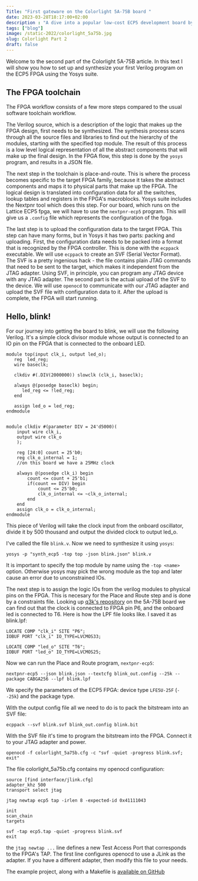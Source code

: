 ```yaml
---
Title: "First gateware on the Colorlight 5A-75B board "
date: 2023-03-28T18:17:00+02:00
description : "A dive into a popular low-cost ECP5 development board by Chris Lasocki - part 2"
tags: ["blog"]
image: /static-2022/colorlight_5a75b.jpg
slug: Colorlight Part 2
draft: false
---
```


Welcome to the second part of the Colorlight 5A-75B article.
In this text I will show you how to set up and synthesize your first Verilog program on the ECP5 FPGA using the Yosys suite.

The FPGA toolchain
------------------

The FPGA workflow consists of a few more steps compared to the usual software toolchain workflow. 

The Verilog source, which is a description of the logic that makes up the FPGA design, first needs to be synthesized.
The synthesis process scans through all the source files and libraries to find out the hierarchy of the modules, starting with the specified top module.
The result of this process is a low level logical representation of all the abstract components that will make up the final design.
In the FPGA flow, this step is done by the `yosys` program, and results in a JSON file.

The next step in the toolchain is place-and-route.
This is where the process becomes specific to the target FPGA family, because it takes the abstract components and maps it to physical parts that make up the FPGA.
The logical design is translated into configuration data for all the switches, lookup tables and registers in the FPGA's macroblocks.
Yosys suite includes the Nextpnr tool which does this step.
For our board, which runs on the Lattice ECP5 fpga, we will have to use the `nextpnr-ecp5` program.
This will give us a `.config` file which represents the configuration of the fpga.

The last step is to upload the configuration data to the target FPGA.
This step can have many forms, but in Yosys it has two parts: packing and uploading.
First, the configuration data needs to be packed into a format that is recognized by the FPGA controller.
This is done with the `ecppack` executable. We will use `ecppack` to create an SVF (Serial Vector Format).
The SVF is a pretty ingenious hack - the file contains plain JTAG commands that need to be sent to the target, which makes it independent from the JTAG adapter.
Using SVF, in principle, you can program any JTAG device with any JTAG adapter.
The second part is the actual upload of the SVF to the device.
We will use `openocd` to communicate with our JTAG adapter and upload the SVF file with configuration data to it. After the upload is complete, the FPGA will start running.


Hello, blink!
-------------

For our journey into getting the board to blink, we will use the following Verilog.
It's a simple clock divisor module whose output is connected to an IO pin on the FPGA that is connected to the onboard LED.

    module top(input clk_i, output led_o);
       reg  led_reg;
       wire baseclk;

       clkdiv #(.DIV(2000000)) slowclk (clk_i, baseclk);

       always @(posedge baseclk) begin;
          led_reg <= !led_reg;
       end

       assign led_o = led_reg;
    endmodule


    module clkdiv #(parameter DIV = 24'd5000)(
        input wire clk_i,
        output wire clk_o
        );

        reg [24:0] count = 25'b0;
        reg clk_o_internal = 1;
        //on this board we have a 25MHz clock

        always @(posedge clk_i) begin
            count <= count + 25'b1;
            if(count == DIV) begin
                count <= 25'b0;
                clk_o_internal <= ~clk_o_internal;
            end
        end
        assign clk_o = clk_o_internal;
    endmodule


This piece of Verilog will take the clock input from the onboard oscillator, divide it by 500 thousand and output the divided clock to output led_o.

I've called the file `blink.v`. Now we need to synthesize it using `yosys`:

    yosys -p "synth_ecp5 -top top -json blink.json" blink.v

It is important to specify the top module by name using the `-top <name>` option.
Otherwise yosys may pick the wrong module as the top and later cause an error due to unconstrained IOs.

The next step is to assign the logic IOs from the verilog modules to physical pins on the FPGA.
This is necesary for the Place and Route step and is done by a constraints file.
Looking up [q3k's repository](https://github.com/q3k/chubby75/blob/master/5a-75b/hardware_V8.0.md) on the 5A-75B board we can find out that the clock is connected to FPGA pin P6, and the onboard led is connected to T6.
Here is how the LPF file looks like. I saved it as blink.lpf:

    LOCATE COMP "clk_i" SITE "P6";
    IOBUF PORT "clk_i" IO_TYPE=LVCMOS33;

    LOCATE COMP "led_o" SITE "T6";
    IOBUF PORT "led_o" IO_TYPE=LVCMOS25;

Now we can run the Place and Route program, `nextpnr-ecp5`:

    nextpnr-ecp5 --json blink.json --textcfg blink_out.config --25k --package CABGA256 --lpf blink.lpf

We specify the parameters of the ECP5 FPGA: device type `LFE5U-25F` (`--25k`) and the package type.

With the output config file all we need to do is to pack the bitstream into an SVF file:

    ecppack --svf blink.svf blink_out.config blink.bit

With the SVF file it's time to program the bitstream into the FPGA. Connect it to your JTAG adapter and power.

    openocd -f colorlight_5a75b.cfg -c "svf -quiet -progress blink.svf; exit"

The file colorlight_5a75b.cfg contains my openocd configuration:

    source [find interface/jlink.cfg]
    adapter_khz 500
    transport select jtag

    jtag newtap ecp5 tap -irlen 8 -expected-id 0x41111043

    init
    scan_chain
    targets

    svf -tap ecp5.tap -quiet -progress blink.svf
    exit

the `jtag newtap ...` line defines a new Test Access Port that corresponds to the FPGA's TAP. The first line configures openocd to use a JLink as the adapter. If you have a different adapter, then modify this file to your needs.

The example project, along with a Makefile is [available on GitHub](https://github.com/polprog/colorlight_hello)

